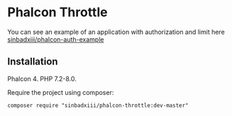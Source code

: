 # Phalcon Throttle

You can see an example of an application with authorization and limit here [sinbadxiii/phalcon-auth-example](https://github.com/sinbadxiii/phalcon-auth-example)

## Installation

Phalcon 4. PHP 7.2-8.0.

Require the project using composer:

`composer require "sinbadxiii/phalcon-throttle:dev-master"`
